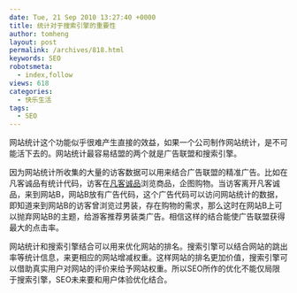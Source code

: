 ```yaml
---
date: Tue, 21 Sep 2010 13:27:40 +0000
title: 统计对于搜索引擎的重要性
author: tomheng
layout: post
permalink: /archives/818.html
keywords: SEO
robotsmeta:
  - index,follow
views: 618
categories:
  - 快乐生活
tags:
  - SEO
---
```

网站统计这个功能似乎很难产生直接的效益，如果一个公司制作网站统计，是不可能活下去的。网站统计最容易结盟的两个就是广告联盟和搜索引擎。

因为网站统计所收集的大量的访客数据可以用来结合广告联盟的精准广告。比如在凡客诚品有统计代码，访客在[凡客诚品][1]浏览商品，企图购物。当访客离开凡客诚品，来到网站B，网站B放有广告代码，这个广告代码可以访问网站统计的数据，即知道来到网站B的访客曾浏览过男装，存在购物的需求，那么这时在网站B上可以抛弃网站B的主题，给游客推荐男装类广告。相信这样的结合能使广告联盟获得最大的点击率。

网站统计和搜索引擎结合可以用来优化网站的排名。搜索引擎可以结合网站的跳出率等统计信息，来更相应的网站增减权重。这样网站的排名更加价值，搜索引擎可以借助真实用户对网站的评价来给予网站权重。所以SEO所作的优化不能仅局限于搜索引擎，SEO未来要和用户体验优化结合。

 [1]: http://www.vancl.com/WebSource/WebSource.aspx?source=tomheng&url=http://www.vancl.com/
